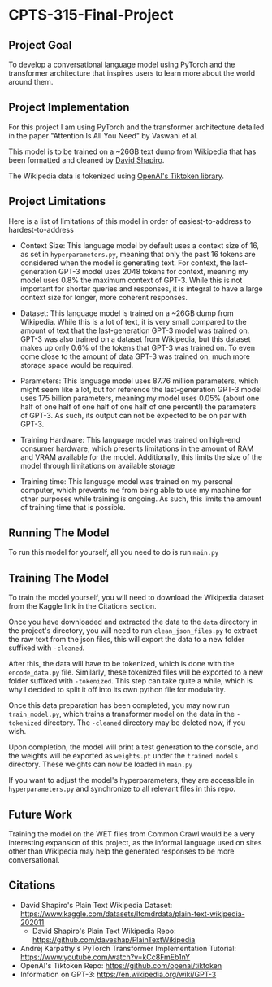 # CPTS-315-Final-Project

## Project Goal
To develop a conversational language model using PyTorch and the transformer architecture that inspires users to learn more about the world around them.

## Project Implementation
For this project I am using PyTorch and the transformer architecture detailed in the paper "Attention Is All You Need" by Vaswani et al.

This model is to be trained on a ~26GB text dump from Wikipedia that has been formatted and cleaned by [David Shapiro](https://github.com/daveshap/PlainTextWikipedia).

The Wikipedia data is tokenized using [OpenAI's Tiktoken library](https://github.com/openai/tiktoken).

## Project Limitations
Here is a list of limitations of this model in order of easiest-to-address to hardest-to-address

- Context Size: This language model by default uses a context size of 16, as set in `hyperparameters.py`, meaning that only the past 16 tokens are considered when the model is generating text. For context, the last-generation GPT-3 model uses 2048 tokens for context, meaning my model uses 0.8% the maximum context of GPT-3. While this is not important for shorter queries and responses, it is integral to have a large context size for longer, more coherent responses.

- Dataset: This language model is trained on a ~26GB dump from Wikipedia. While this is a lot of text, it is very small compared to the amount of text that the last-generation GPT-3 model was trained on. GPT-3 was also trained on a dataset from Wikipedia, but this dataset makes up only 0.6% of the tokens that GPT-3 was trained on. To even come close to the amount of data GPT-3 was trained on, much more storage space would be required.

- Parameters: This language model uses 87.76 million parameters, which might seem like a lot, but for reference the last-generation GPT-3 model uses 175 billion parameters, meaning my model uses 0.05% (about one half of one half of one half of one half of one percent!) the parameters of GPT-3. As such, its output can not be expected to be on par with GPT-3.

- Training Hardware: This language model was trained on high-end consumer hardware, which presents limitations in the amount of RAM and VRAM available for the model. Additionally, this limits the size of the model through limitations on available storage

- Training time: This language model was trained on my personal computer, which prevents me from being able to use my machine for other purposes while training is ongoing. As such, this limits the amount of training time that is possible.

## Running The Model
To run this model for yourself, all you need to do is run `main.py`

## Training The Model
To train the model yourself, you will need to download the Wikipedia dataset from the Kaggle link in the Citations section.

Once you have downloaded and extracted the data to the `data` directory in the project's directory, you will need to run `clean_json_files.py` to extract the raw text from the json files, this will export the data to a new folder suffixed with `-cleaned`.

After this, the data will have to be tokenized, which is done with the `encode_data.py` file. Similarly, these tokenized files will be exported to a new folder suffixed with `-tokenized`. This step can take quite a while, which is why I decided to split it off into its own python file for modularity.

Once this data preparation has been completed, you may now run `train_model.py`, which trains a transformer model on the data in the `-tokenized` directory. The `-cleaned` directory may be deleted now, if you wish.

Upon completion, the model will print a test generation to the console, and the weights will be exported as `weights.pt` under the `trained models` directory.
These weights can now be loaded in `main.py`

If you want to adjust the model's hyperparameters, they are accessible in `hyperparameters.py` and synchronize to all relevant files in this repo.

## Future Work
Training the model on the WET files from Common Crawl would be a very interesting expansion of this project, as the informal language used on sites other than Wikipedia may help the generated responses to be more conversational.

## Citations
- David Shapiro's Plain Text Wikipedia Dataset: https://www.kaggle.com/datasets/ltcmdrdata/plain-text-wikipedia-202011
  - David Shapiro's Plain Text Wikipedia Repo: https://github.com/daveshap/PlainTextWikipedia
- Andrej Karpathy's PyTorch Transformer Implementation Tutorial: https://www.youtube.com/watch?v=kCc8FmEb1nY
- OpenAI's Tiktoken Repo: https://github.com/openai/tiktoken
- Information on GPT-3: https://en.wikipedia.org/wiki/GPT-3